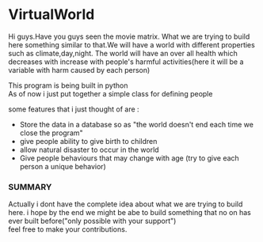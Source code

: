 # VirtualWorld
Hi guys.Have you guys seen the movie matrix. 
What we are trying to build here something similar to that.We will have a world with different properties
such as climate,day,night. The world will have an over all health which decreases with increase with people's
harmful activities(here it will be a variable with harm caused by each person)

This program is being built in python <br>
As of now i just put together a simple class for defining people

some features that i just thought of are :
<ul>
<li>Store the data in a database so as "the world doesn't end each time we close the program"</li>
<li>give people ability to give birth to children</li>
<li>allow natural disaster to occur in the world</li>
<li>Give people behaviours that may change with age (try to give each person a unique behavior)</li>

</ul>
<h3> SUMMARY</h3>

Actually i dont have the complete idea about what we are trying to build here.
i hope by the end we might be abe to build something that no on has ever built before("only possible with your support")
<br>
feel free to make your contributions.
